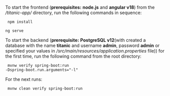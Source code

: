 To start the frontend (**prerequisites:** **node.js** and **angular v18**) from 
the _/titanic-app/_ directory, run the following commands in sequence:

<code> npm install</code>
<p>
<code>ng serve</code>

To start the backend (**prerequisite:** **PostgreSQL v12**(with created a 
database with the name **titanic** and username **admin**, password **admin** 
or specified your values in _/src/main/resources/application.properties_ file)) 
for the first time, run the following command from the root directory:

<code> mvnw verify spring-boot:run -Dspring-boot.run.arguments="-l"</code>

For the next runs:

<code> mvnw clean verify spring-boot:run</code>